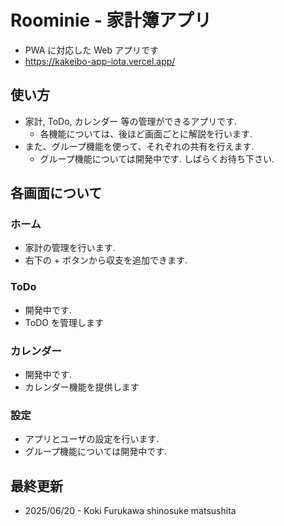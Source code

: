 # Roominie - 家計簿アプリ

- PWA に対応した Web アプリです
- https://kakeibo-app-iota.vercel.app/

## 使い方

- 家計, ToDo, カレンダー 等の管理ができるアプリです.
  - 各機能については、後ほど画面ごとに解説を行います.
- また、グループ機能を使って、それぞれの共有を行えます.
  - グループ機能については開発中です. しばらくお待ち下さい.

## 各画面について

### ホーム

- 家計の管理を行います.
- 右下の + ボタンから収支を追加できます.

### ToDo

- 開発中です.
- ToDO を管理します

### カレンダー

- 開発中です.
- カレンダー機能を提供します

### 設定

- アプリとユーザの設定を行います.
- グループ機能については開発中です.

## 最終更新
* 2025/06/20 - Koki Furukawa shinosuke matsushita